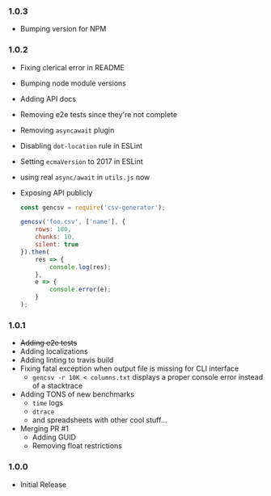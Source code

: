 ### 1.0.3
* Bumping version for NPM

### 1.0.2
* Fixing clerical error in README
* Bumping node module versions
* Adding API docs
* Removing e2e tests since they're not complete
* Removing `asyncawait` plugin
* Disabling `dot-location` rule in ESLint
* Setting `ecmaVersion` to 2017 in ESLint
* using real `async/await` in `utils.js` now
* Exposing API publicly

    ```js
    const gencsv = require('csv-generator');

    gencsv('foo.csv', ['name'], {
        rows: 100,
        chunks: 10,
        silent: true
    }).then(
        res => {
            console.log(res);
        },
        e => {
            console.error(e);
        }
    );
    ```

### 1.0.1
* ~~Adding e2e tests~~
* Adding localizations
* Adding linting to travis build
* Fixing fatal exception when output file is missing for CLI interface
    * `gencsv -r 10K < columns.txt` displays a proper console error instead of a stacktrace
* Adding TONS of new benchmarks
    * `time` logs
    * `dtrace`
    * and spreadsheets with other cool stuff...
* Merging PR #1
	* Adding GUID
	* Removing float restrictions

### 1.0.0
* Initial Release
